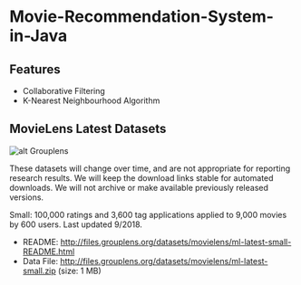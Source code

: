 # Movie-Recommendation-System-in-Java
## Features
* Collaborative Filtering
* K-Nearest Neighbourhood Algorithm

## MovieLens Latest Datasets

![alt Grouplens](https://md.ekstrandom.net/talks/2014/recsys2014/grouplens.png)


These datasets will change over time, and are not appropriate for reporting research results. We will keep the download links stable for automated downloads. We will not archive or make available previously released versions.

Small: 100,000 ratings and 3,600 tag applications applied to 9,000 movies by 600 users. Last updated 9/2018.

* README: http://files.grouplens.org/datasets/movielens/ml-latest-small-README.html
* Data File: http://files.grouplens.org/datasets/movielens/ml-latest-small.zip (size: 1 MB)
